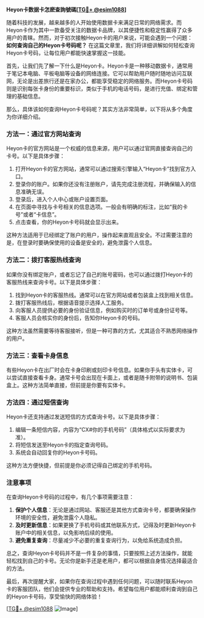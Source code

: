 **Heyon卡数据卡怎麽查詢號碼[[TG💪+ @esim1088](https://t.me/s/esim1088)]**

随着科技的发展，越来越多的人开始使用数据卡来满足日常的网络需求。而Heyon卡作为其中一款备受关注的数据卡品牌，以其便捷性和稳定性赢得了众多用户的青睐。然而，对于初次接触Heyon卡的用户来说，可能会遇到一个问题：**如何查询自己的Heyon卡号码呢？** 在这篇文章里，我们将详细讲解如何轻松查询Heyon卡号码，让每位用户都能快速掌握这一技能。

首先，让我们先了解一下什么是Heyon卡。Heyon卡是一种移动数据卡，通常用于笔记本电脑、平板电脑等设备的网络连接。它可以帮助用户随时随地访问互联网，无论是出差旅行还是在家办公，都能享受稳定的网络服务。而Heyon卡号码则是识别每张卡身份的重要标识，类似于手机的电话号码，是进行充值、绑定和管理的基础信息。

那么，具体该如何查询Heyon卡号码呢？其实方法非常简单，以下将从多个角度为你详细介绍。

### 方法一：通过官方网站查询

Heyon卡的官方网站是一个权威的信息来源，用户可以通过官网直接查询自己的卡号。以下是具体步骤：

1. 打开Heyon卡的官方网站，通常可以通过搜索引擎输入“Heyon卡”找到官方入口。
2. 登录你的账户。如果你还没有注册账户，请先完成注册流程，并确保输入的信息准确无误。
3. 登录后，进入个人中心或账户设置页面。
4. 在页面中寻找与卡号相关的信息选项。一般会有明确的标注，比如“我的卡号”或者“卡信息”。
5. 点击查看，你的Heyon卡号码就会显示出来。

这种方法适用于已经绑定了账户的用户，操作起来直观且安全。不过需要注意的是，在登录时要确保使用的设备是安全的，避免泄露个人信息。

### 方法二：拨打客服热线查询

如果你没有绑定账户，或者忘记了自己的账号密码，也可以通过拨打Heyon卡的客服热线来查询卡号。以下是具体步骤：

1. 找到Heyon卡的客服热线。通常可以在官方网站或者包装盒上找到相关信息。
2. 拨打客服热线后，根据语音提示选择人工服务。
3. 向客服人员提供必要的身份验证信息，例如购买时的订单号或身份证号等。
4. 客服人员会核实你的身份后，告知你Heyon卡的号码。

这种方法虽然需要等待客服接听，但是一种可靠的方式，尤其适合不熟悉网络操作的用户。

### 方法三：查看卡身信息

有些Heyon卡在出厂时会在卡身印刷或刻印卡号信息。如果你手头有实体卡，可以尝试直接查看卡身。通常卡号会出现在卡面上，或者是随卡附带的说明书、包装盒上。这种方法简单直接，但前提是你要有实体卡。

### 方法四：通过短信查询

Heyon卡还支持通过发送短信的方式查询卡号。以下是具体步骤：

1. 编辑一条短信内容，内容为“CX#你的手机号码”（具体格式以实际要求为准）。
2. 将短信发送至Heyon卡的指定查询号码。
3. 系统会自动回复你的Heyon卡号码。

这种方法方便快捷，但前提是你必须记得自己绑定的手机号码。

### 注意事项

在查询Heyon卡号码的过程中，有几个事项需要注意：

1. **保护个人信息**：无论是通过网站、客服还是其他方式查询卡号，都要确保操作环境的安全性，避免泄露个人隐私。
2. **及时更新信息**：如果更换了手机号码或其他联系方式，记得及时更新Heyon卡账户中的相关信息，以免影响后续的使用。
3. **避免重复查询**：尽量减少不必要的重复查询行为，以免给系统造成负担。

总之，查询Heyon卡号码并不是一件复杂的事情，只要按照上述方法操作，就能轻松找到自己的卡号。无论你是新手还是老用户，都可以根据自身情况选择最适合的方法。

最后，再次提醒大家，如果你在查询过程中遇到任何问题，可以随时联系Heyon卡的客服团队，他们会提供专业的帮助和支持。希望每位用户都能顺利查询到自己的Heyon卡号码，享受愉快的网络体验！

[[TG💪+ @esim1088](https://t.me/s/esim1088) ![Image](https://i.postimg.cc/4NQfJmqS/Snipaste-2025-05-13-00-14-12.png)]